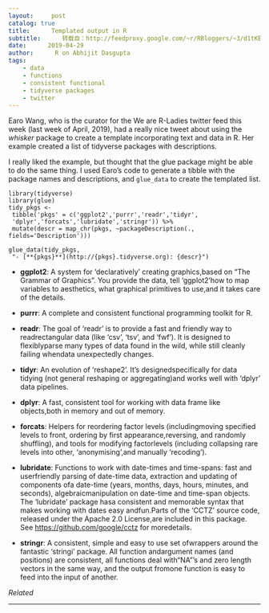```yaml
---
layout:     post
catalog: true
title:      Templated output in R
subtitle:      转载自：http://feedproxy.google.com/~r/RBloggers/~3/d1tKEgJRwc8/
date:      2019-04-29
author:      R on Abhijit Dasgupta
tags:
    - data
    - functions
    - consistent functional
    - tidyverse packages
    - twitter
---
```






Earo Wang, who is the curator for the We are R-Ladies twitter feed this week (last week of April, 2019), had a really nice tweet about using the *whisker* package to create a template incorporating text and data in R. Her example created a list of tidyverse packages with descriptions.

I really liked the example, but thought that the glue package might be able to do the same thing. I used Earo’s code to generate a tibble with the package names and descriptions, and `glue_data` to create the templated list.

```
library(tidyverse)
library(glue)
tidy_pkgs <- 
 tibble('pkgs' = c('ggplot2','purrr','readr','tidyr',
 'dplyr','forcats','lubridate','stringr')) %>% 
 mutate(descr = map_chr(pkgs, ~packageDescription(., fields='Description')))

glue_data(tidy_pkgs, 
 "- [**{pkgs}**](http://{pkgs}.tidyverse.org): {descr}")
```

- **ggplot2**: A system for ‘declaratively’ creating graphics,based on “The Grammar of Graphics”. You provide the data, tell ‘ggplot2’how to map variables to aesthetics, what graphical primitives to use,and it takes care of the details.

- **purrr**: A complete and consistent functional programming toolkit for R.

- **readr**: The goal of ‘readr’ is to provide a fast and friendly way to readrectangular data (like ‘csv’, ‘tsv’, and ‘fwf’). It is designed to flexiblyparse many types of data found in the wild, while still cleanly failing whendata unexpectedly changes.

- **tidyr**: An evolution of ‘reshape2’. It’s designedspecifically for data tidying (not general reshaping or aggregating)and works well with ‘dplyr’ data pipelines.

- **dplyr**: A fast, consistent tool for working with data frame like objects,both in memory and out of memory.

- **forcats**: Helpers for reordering factor levels (includingmoving specified levels to front, ordering by first appearance,reversing, and randomly shuffling), and tools for modifying factorlevels (including collapsing rare levels into other, ‘anonymising’,and manually ‘recoding’).

- **lubridate**: Functions to work with date-times and time-spans: fast and userfriendly parsing of date-time data, extraction and updating of components ofa date-time (years, months, days, hours, minutes, and seconds), algebraicmanipulation on date-time and time-span objects. The ‘lubridate’ package hasa consistent and memorable syntax that makes working with dates easy andfun.Parts of the ‘CCTZ’ source code, released under the Apache 2.0 License,are included in this package. See https://github.com/google/cctz for moredetails.

- **stringr**: A consistent, simple and easy to use set ofwrappers around the fantastic ‘stringi’ package. All function andargument names (and positions) are consistent, all functions deal with“NA”’s and zero length vectors in the same way, and the output fromone function is easy to feed into the input of another.



*Related*








---
